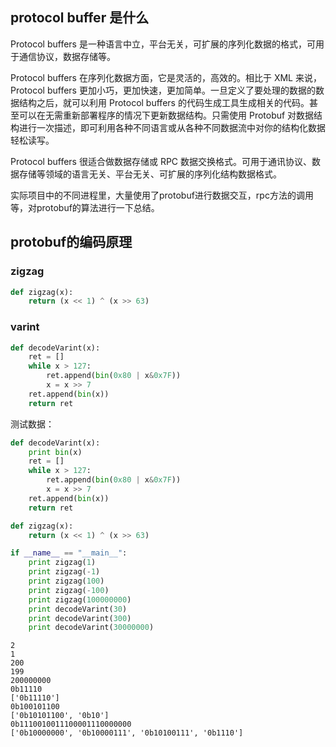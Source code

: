 ## protocol buffer 是什么

Protocol buffers 是一种语言中立，平台无关，可扩展的序列化数据的格式，可用于通信协议，数据存储等。

Protocol buffers 在序列化数据方面，它是灵活的，高效的。相比于 XML 来说，Protocol buffers 更加小巧，更加快速，更加简单。一旦定义了要处理的数据的数据结构之后，就可以利用 Protocol buffers 的代码生成工具生成相关的代码。甚至可以在无需重新部署程序的情况下更新数据结构。只需使用 Protobuf 对数据结构进行一次描述，即可利用各种不同语言或从各种不同数据流中对你的结构化数据轻松读写。

Protocol buffers 很适合做数据存储或 RPC 数据交换格式。可用于通讯协议、数据存储等领域的语言无关、平台无关、可扩展的序列化结构数据格式。

实际项目中的不同进程里，大量使用了protobuf进行数据交互，rpc方法的调用等，对protobuf的算法进行一下总结。

## protobuf的编码原理

### zigzag

```python
def zigzag(x):
    return (x << 1) ^ (x >> 63)
```

### varint

```python
def decodeVarint(x):
    ret = []
    while x > 127:
        ret.append(bin(0x80 | x&0x7F))
        x = x >> 7
    ret.append(bin(x))
    return ret
```

测试数据：
```python
def decodeVarint(x):
    print bin(x)
    ret = []
    while x > 127:
        ret.append(bin(0x80 | x&0x7F))
        x = x >> 7
    ret.append(bin(x))
    return ret

def zigzag(x):
    return (x << 1) ^ (x >> 63)

if __name__ == "__main__":
    print zigzag(1)
    print zigzag(-1)
    print zigzag(100)
    print zigzag(-100)
    print zigzag(100000000)
    print decodeVarint(30)
    print decodeVarint(300)
    print decodeVarint(30000000)

```

```
2
1
200
199
200000000
0b11110
['0b11110']
0b100101100
['0b10101100', '0b10']
0b1110010011100001110000000
['0b10000000', '0b10000111', '0b10100111', '0b1110']

```

